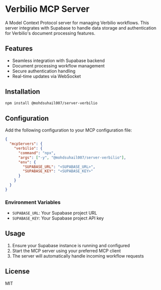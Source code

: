 # Verbilio MCP Server

A Model Context Protocol server for managing Verbilio workflows. This server integrates with Supabase to handle data storage and authentication for Verbilio's document processing features.

## Features

- Seamless integration with Supabase backend
- Document processing workflow management
- Secure authentication handling
- Real-time updates via WebSocket

## Installation

```bash
npm install @mohdsuhail007/server-verbilio
```

## Configuration

Add the following configuration to your MCP configuration file:

```json
{
  "mcpServers": {
    "verbilio": {
      "command": "npx",
      "args": ["-y", "@mohdsuhail007/server-verbilio"],
      "env": {
        "SUPABASE_URL": "<SUPABASE_URL>",
        "SUPABASE_KEY": "<SUPABASE_KEY>"
      }
    }
  }
}
```

### Environment Variables

- `SUPABASE_URL`: Your Supabase project URL
- `SUPABASE_KEY`: Your Supabase project API key

## Usage

1. Ensure your Supabase instance is running and configured
2. Start the MCP server using your preferred MCP client
3. The server will automatically handle incoming workflow requests

## License

MIT
